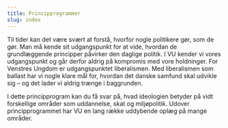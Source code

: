 ```yaml
---
title: Principprogrammer
slug: index
---
```


Til tider kan det være svært at forstå, hvorfor nogle politikere gør, som de gør. Man må kende sit udgangspunkt for at vide, hvordan de grundlæggende principper påvirker den daglige politik. I VU kender vi vores udgangspunkt og går derfor aldrig på kompromis med vore holdninger. For Venstres Ungdom er udgangspunktet liberalismen. Med liberalismen som ballast har vi nogle klare mål for, hvordan det danske samfund skal udvikle sig – og det lader vi aldrig trænge i baggrunden.

I dette principprogram kan du få svar på, hvad ideologien betyder på vidt forskellige områder som uddannelse, skat og miljøpolitik. Udover principprogrammet har VU en lang række uddybende oplæg på mange områder.
